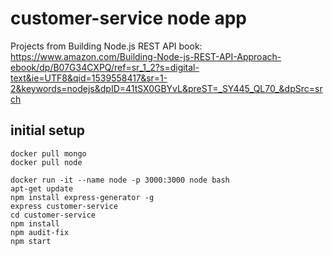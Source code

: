 customer-service node app
=========================
Projects from Building Node.js REST API book: https://www.amazon.com/Building-Node-js-REST-API-Approach-ebook/dp/B07G34CXPQ/ref=sr_1_2?s=digital-text&ie=UTF8&qid=1539558417&sr=1-2&keywords=nodejs&dpID=41tSX0GBYvL&preST=_SY445_QL70_&dpSrc=srch


initial setup
-------------

~~~~
docker pull mongo
docker pull node

docker run -it --name node -p 3000:3000 node bash
apt-get update
npm install express-generator -g
express customer-service
cd customer-service
npm install
npm audit-fix
npm start
~~~~
